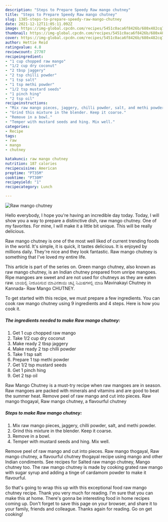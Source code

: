 ```yaml
---
description: "Steps to Prepare Speedy Raw mango chutney"
title: "Steps to Prepare Speedy Raw mango chutney"
slug: 1385-steps-to-prepare-speedy-raw-mango-chutney
date: 2021-12-12T11:05:11.092Z
image: https://img-global.cpcdn.com/recipes/5451c0aca6f8426b/680x482cq70/raw-mango-chutney-recipe-main-photo.jpg
thumbnail: https://img-global.cpcdn.com/recipes/5451c0aca6f8426b/680x482cq70/raw-mango-chutney-recipe-main-photo.jpg
cover: https://img-global.cpcdn.com/recipes/5451c0aca6f8426b/680x482cq70/raw-mango-chutney-recipe-main-photo.jpg
author: Hettie Reid
ratingvalue: 4.8
reviewcount: 27707
recipeingredient:
- "1 cup chopped raw mango"
- "1/2 cup dry coconut"
- "2 tbsp jaggery"
- "2 tsp chilli powder"
- "1 tsp salt"
- "1 tsp methi powder"
- "1/2 tsp mustard seeds"
- "1 pinch hing"
- "2 tsp oil"
recipeinstructions:
- "Mix raw mango pieces, jaggery, chilli powder, salt, and methi powder."
- "Grind this mixture in the blender. Keep it coarse."
- "Remove in a bowl."
- "Temper with mustard seeds and hing. Mix well."
categories:
- Recipe
tags:
- raw
- mango
- chutney

katakunci: raw mango chutney 
nutrition: 187 calories
recipecuisine: American
preptime: "PT35M"
cooktime: "PT30M"
recipeyield: "1"
recipecategory: Lunch

---
```



![Raw mango chutney](https://img-global.cpcdn.com/recipes/5451c0aca6f8426b/680x482cq70/raw-mango-chutney-recipe-main-photo.jpg)

Hello everybody, I hope you're having an incredible day today. Today, I will show you a way to prepare a distinctive dish, raw mango chutney. One of my favorites. For mine, I will make it a little bit unique. This will be really delicious.

Raw mango chutney is one of the most well liked of current trending foods in the world. It's simple, it is quick, it tastes delicious. It is enjoyed by millions daily. They're nice and they look fantastic. Raw mango chutney is something that I've loved my entire life.

This article is part of the series on. Green mango chutney, also known as raw mango chutney, is an Indian chutney prepared from unripe mangoes. Ripe mangoes are sweet and are not used for chutneys as they are eaten raw. ಬಾಯಲ್ಲಿ ನೀರೂರಿಸುವ ಮಾವಿನಕಾಯಿ ಚಟ್ನಿ ನಿಮಿಷಗಳಲ್ಲಿ ಮಾಡಿ Mavinakayi Chutney in Kannada- Raw Mango CHUTNEY.


To get started with this recipe, we must prepare a few ingredients. You can cook raw mango chutney using 9 ingredients and 4 steps. Here is how you cook it.

<!--inarticleads1-->

##### The ingredients needed to make Raw mango chutney:

1. Get 1 cup chopped raw mango
1. Take 1/2 cup dry coconut
1. Make ready 2 tbsp jaggery
1. Make ready 2 tsp chilli powder
1. Take 1 tsp salt
1. Prepare 1 tsp methi powder
1. Get 1/2 tsp mustard seeds
1. Get 1 pinch hing
1. Get 2 tsp oil


Raw Mango Chutney is a must-try recipe when raw mangoes are in season. Raw mangoes are packed with minerals and vitamins and are good to beat the summer heat. Remove peel of raw mango and cut into pieces. Raw mango thogayal, Raw mango chutney, a flavourful chutney 

<!--inarticleads2-->

##### Steps to make Raw mango chutney:

1. Mix raw mango pieces, jaggery, chilli powder, salt, and methi powder.
1. Grind this mixture in the blender. Keep it coarse.
1. Remove in a bowl.
1. Temper with mustard seeds and hing. Mix well.


Remove peel of raw mango and cut into pieces. Raw mango thogayal, Raw mango chutney, a flavourful chutney thogayal recipe using mango and other Indian condiments. See recipes for Salted raw mango chutney, Mango chutney too. The raw mango chutney is made by cooking grated raw mango with sugar syrup and adding a tinge of cardamom powder to make it flavourful. 

So that's going to wrap this up with this exceptional food raw mango chutney recipe. Thank you very much for reading. I'm sure that you can make this at home. There's gonna be interesting food in home recipes coming up. Don't forget to save this page on your browser, and share it to your family, friends and colleague. Thanks again for reading. Go on get cooking!
